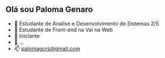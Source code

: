 ## Olá sou Paloma Genaro

- 👋 Estudante de Analise e Desenvolvimento de Sistemas 2/5
- 👀 Estudante de Front-end na Vai na Web
- 🌱 Iniciante
- 💞️ ...
- 📫 palomagcrs@gmail.com

